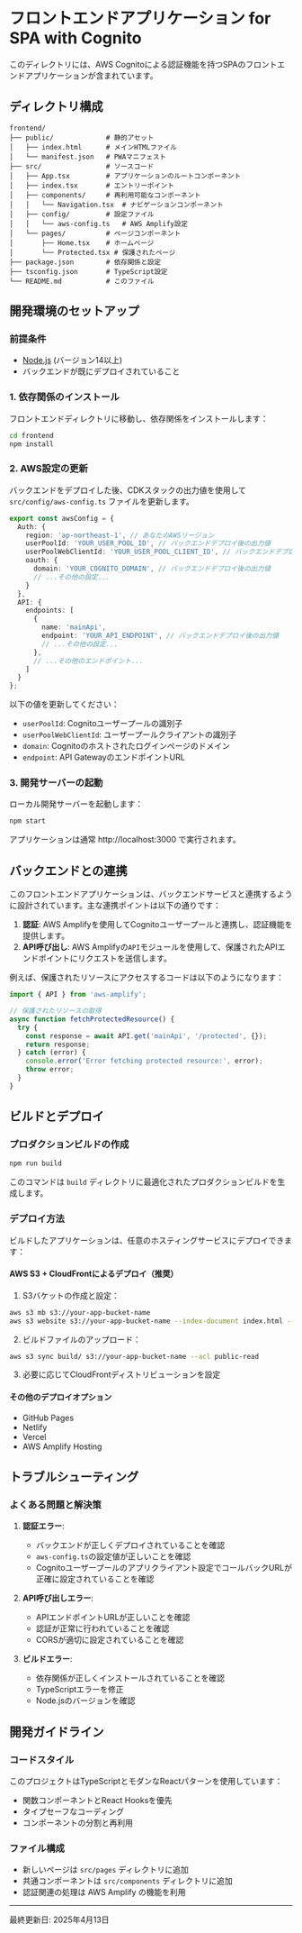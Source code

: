 # フロントエンドアプリケーション for SPA with Cognito

このディレクトリには、AWS Cognitoによる認証機能を持つSPAのフロントエンドアプリケーションが含まれています。

## ディレクトリ構成

```
frontend/
├── public/             # 静的アセット
│   ├── index.html      # メインHTMLファイル
│   └── manifest.json   # PWAマニフェスト
├── src/                # ソースコード
│   ├── App.tsx         # アプリケーションのルートコンポーネント
│   ├── index.tsx       # エントリーポイント
│   ├── components/     # 再利用可能なコンポーネント
│   │   └── Navigation.tsx  # ナビゲーションコンポーネント
│   ├── config/         # 設定ファイル
│   │   └── aws-config.ts   # AWS Amplify設定
│   └── pages/          # ページコンポーネント
│       ├── Home.tsx    # ホームページ
│       └── Protected.tsx # 保護されたページ
├── package.json        # 依存関係と設定
├── tsconfig.json       # TypeScript設定
└── README.md           # このファイル
```

## 開発環境のセットアップ

### 前提条件

- [Node.js](https://nodejs.org/) (バージョン14以上)
- バックエンドが既にデプロイされていること

### 1. 依存関係のインストール

フロントエンドディレクトリに移動し、依存関係をインストールします：

```bash
cd frontend
npm install
```

### 2. AWS設定の更新

バックエンドをデプロイした後、CDKスタックの出力値を使用して `src/config/aws-config.ts` ファイルを更新します。

```typescript
export const awsConfig = {
  Auth: {
    region: 'ap-northeast-1', // あなたのAWSリージョン
    userPoolId: 'YOUR_USER_POOL_ID', // バックエンドデプロイ後の出力値
    userPoolWebClientId: 'YOUR_USER_POOL_CLIENT_ID', // バックエンドデプロイ後の出力値
    oauth: {
      domain: 'YOUR_COGNITO_DOMAIN', // バックエンドデプロイ後の出力値
      // ...その他の設定...
    }
  },
  API: {
    endpoints: [
      {
        name: 'mainApi',
        endpoint: 'YOUR_API_ENDPOINT', // バックエンドデプロイ後の出力値
        // ...その他の設定...
      },
      // ...その他のエンドポイント...
    ]
  }
};
```

以下の値を更新してください：
- `userPoolId`: Cognitoユーザープールの識別子
- `userPoolWebClientId`: ユーザープールクライアントの識別子
- `domain`: Cognitoのホストされたログインページのドメイン
- `endpoint`: API GatewayのエンドポイントURL

### 3. 開発サーバーの起動

ローカル開発サーバーを起動します：

```bash
npm start
```

アプリケーションは通常 http://localhost:3000 で実行されます。

## バックエンドとの連携

このフロントエンドアプリケーションは、バックエンドサービスと連携するように設計されています。主な連携ポイントは以下の通りです：

1. **認証**: AWS Amplifyを使用してCognitoユーザープールと連携し、認証機能を提供します。
2. **API呼び出し**: AWS Amplifyの`API`モジュールを使用して、保護されたAPIエンドポイントにリクエストを送信します。

例えば、保護されたリソースにアクセスするコードは以下のようになります：

```typescript
import { API } from 'aws-amplify';

// 保護されたリソースの取得
async function fetchProtectedResource() {
  try {
    const response = await API.get('mainApi', '/protected', {});
    return response;
  } catch (error) {
    console.error('Error fetching protected resource:', error);
    throw error;
  }
}
```

## ビルドとデプロイ

### プロダクションビルドの作成

```bash
npm run build
```

このコマンドは `build` ディレクトリに最適化されたプロダクションビルドを生成します。

### デプロイ方法

ビルドしたアプリケーションは、任意のホスティングサービスにデプロイできます：

#### AWS S3 + CloudFrontによるデプロイ（推奨）

1. S3バケットの作成と設定：

```bash
aws s3 mb s3://your-app-bucket-name
aws s3 website s3://your-app-bucket-name --index-document index.html --error-document index.html
```

2. ビルドファイルのアップロード：

```bash
aws s3 sync build/ s3://your-app-bucket-name --acl public-read
```

3. 必要に応じてCloudFrontディストリビューションを設定

#### その他のデプロイオプション

- GitHub Pages
- Netlify
- Vercel
- AWS Amplify Hosting

## トラブルシューティング

### よくある問題と解決策

1. **認証エラー**:
   - バックエンドが正しくデプロイされていることを確認
   - `aws-config.ts`の設定値が正しいことを確認
   - Cognitoユーザープールのアプリクライアント設定でコールバックURLが正確に設定されていることを確認

2. **API呼び出しエラー**:
   - APIエンドポイントURLが正しいことを確認
   - 認証が正常に行われていることを確認
   - CORSが適切に設定されていることを確認

3. **ビルドエラー**:
   - 依存関係が正しくインストールされていることを確認
   - TypeScriptエラーを修正
   - Node.jsのバージョンを確認

## 開発ガイドライン

### コードスタイル

このプロジェクトはTypeScriptとモダンなReactパターンを使用しています：

- 関数コンポーネントとReact Hooksを優先
- タイプセーフなコーディング
- コンポーネントの分割と再利用

### ファイル構成

- 新しいページは `src/pages` ディレクトリに追加
- 共通コンポーネントは `src/components` ディレクトリに追加
- 認証関連の処理は AWS Amplify の機能を利用

---

最終更新日: 2025年4月13日